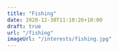 ```yaml
---
title: "Fishing"
date: 2020-12-30T11:10:26+10:00
draft: true
url: "/fishing"
imageUrl: "/interests/fishing.jpg"
---
```

